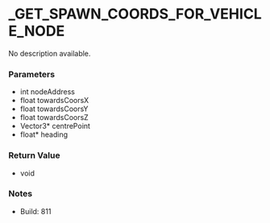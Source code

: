 # _GET_SPAWN_COORDS_FOR_VEHICLE_NODE

No description available.

### Parameters
* int nodeAddress
* float towardsCoorsX
* float towardsCoorsY
* float towardsCoorsZ
* Vector3* centrePoint
* float* heading

### Return Value
* void

### Notes
* Build: 811

